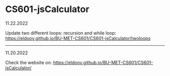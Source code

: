 # CS601-jsCalculator

11.22.2022

Update two different loops: recursion and while loop: https://eldoov.github.io/BU-MET-CS601/CS601-jsCalculator/twoloops


-----------------------------------------------
11.20.2022

Check the website on: https://eldoov.github.io/BU-MET-CS601/CS601-jsCalculator/

